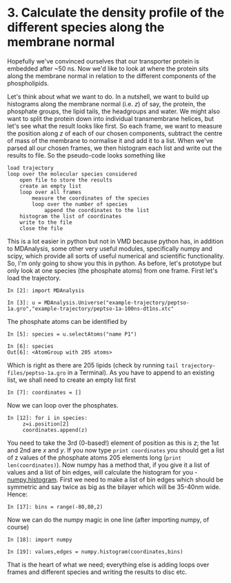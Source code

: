 # 3. Calculate the density profile of the different species along the membrane normal

Hopefully we've convinced ourselves that our transporter protein is embedded after ~50 ns. Now we'd like to look at where the protein sits along the membrane normal in relation to the different components of the phospholipids. 

Let's think about what we want to do. In a nutshell, we want to build up histograms along the membrane normal (i.e. $z$) of say, the protein, the phosphate groups, the lipid tails, the headgroups and water. We might also want to split the protein down into individual transmembrane helices, but let's see what the result looks like first. So each frame, we want to measure the position along *z* of each of our chosen components, subtract the centre of mass of the membrane to normalise it and add it to a list. When we've parsed all our chosen frames, we then histogram each list and write out the results to file. So the pseudo-code looks something like

	load trajectory
	loop over the molecular species considered  
		open file to store the results
		create an empty list
		loop over all frames
			measure the coordinates of the species
			loop over the number of species
				append the coordinates to the list
		histogram the list of coordinates
		write to the file
		close the file	

This is a lot easier in python but not in VMD because python has, in addition to MDAnalysis, some other very useful modules, specifically numpy and scipy, which provide all sorts of useful numerical and scientific functionality. So, I'm only going to show you this in python. As before, let's prototype but only look at one species (the phosphate atoms) from one frame. First let's load the trajectory.

	In [2]: import MDAnalysis
	
	In [3]: u = MDAnalysis.Universe("example-trajectory/peptso-1a.gro","example-trajectory/peptso-1a-100ns-dt1ns.xtc"

The phosphate atoms can be identified by

	In [5]: species = u.selectAtoms("name P1")

	In [6]: species
	Out[6]: <AtomGroup with 205 atoms>

Which is right as there are 205 lipids (check by running `tail trajectory-files/peptso-1a.gro` in a Terminal). As you have to append to an existing list, we shall need to create an empty list first

	In [7]: coordinates = [] 

Now we can loop over the phosphates.

	In [12]: for i in species:
	     z=i.position[2]
	     coordinates.append(z)

You need to take the 3rd (0-based!) element of position as this is *z*; the 1st and 2nd are *x* and *y*. If you now type `print coordinates` you should get a list of z values of the phosphate atoms 205 elements long (`print len(coordinates)`). Now numpy has a method that, if you give it a list of values and a list of bin edges, will calculate the histogram for you - [numpy.histogram](http://docs.scipy.org/doc/numpy/reference/generated/numpy.histogram.html). First we need to make a list of bin edges which should be symmetric and say twice as big as the bilayer which will be 35-40nm wide. Hence:

	In [17]: bins = range(-80,80,2)

Now we can do the numpy magic in one line (after importing numpy, of course)

	In [18]: import numpy

	In [19]: values,edges = numpy.histogram(coordinates,bins)

That is the heart of what we need; everything else is adding loops over frames and different species and writing the results to disc etc.		